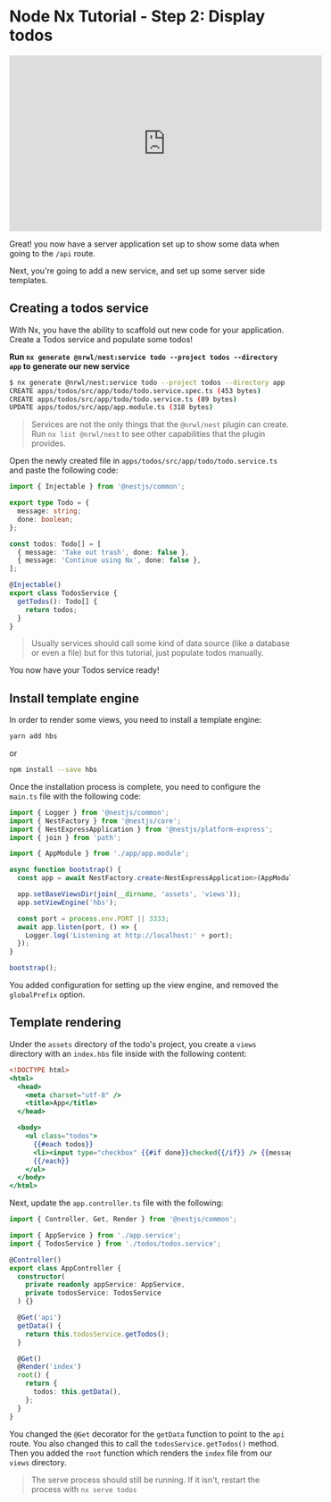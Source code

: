 # Node Nx Tutorial - Step 2: Display todos

<iframe width="560" height="315" src="https://www.youtube.com/embed/I4-sO2LeVbU" frameborder="0" allow="accelerometer; autoplay; encrypted-media; gyroscope; picture-in-picture" allowfullscreen></iframe>

Great! you now have a server application set up to show some data when going to the `/api` route.

Next, you're going to add a new service, and set up some server side templates.

## Creating a todos service

With Nx, you have the ability to scaffold out new code for your application. Create a Todos service and populate some todos!

**Run `nx generate @nrwl/nest:service todo --project todos --directory app` to generate our new service**

```bash
$ nx generate @nrwl/nest:service todo --project todos --directory app
CREATE apps/todos/src/app/todo/todo.service.spec.ts (453 bytes)
CREATE apps/todos/src/app/todo/todo.service.ts (89 bytes)
UPDATE apps/todos/src/app/app.module.ts (318 bytes)
```

> Services are not the only things that the `@nrwl/nest` plugin can create. Run `nx list @nrwl/nest` to see other capabilities that the plugin provides.

Open the newly created file in `apps/todos/src/app/todo/todo.service.ts` and paste the following code:

```typescript
import { Injectable } from '@nestjs/common';

export type Todo = {
  message: string;
  done: boolean;
};

const todos: Todo[] = [
  { message: 'Take out trash', done: false },
  { message: 'Continue using Nx', done: false },
];

@Injectable()
export class TodosService {
  getTodos(): Todo[] {
    return todos;
  }
}
```

> Usually services should call some kind of data source (like a database or even a file) but for this tutorial, just populate todos manually.

You now have your Todos service ready!

## Install template engine

In order to render some views, you need to install a template engine:

```bash
yarn add hbs
```

or

```bash
npm install --save hbs
```

Once the installation process is complete, you need to configure the `main.ts` file with the following code:

```typescript
import { Logger } from '@nestjs/common';
import { NestFactory } from '@nestjs/core';
import { NestExpressApplication } from '@nestjs/platform-express';
import { join } from 'path';

import { AppModule } from './app/app.module';

async function bootstrap() {
  const app = await NestFactory.create<NestExpressApplication>(AppModule);

  app.setBaseViewsDir(join(__dirname, 'assets', 'views'));
  app.setViewEngine('hbs');

  const port = process.env.PORT || 3333;
  await app.listen(port, () => {
    Logger.log('Listening at http://localhost:' + port);
  });
}

bootstrap();
```

You added configuration for setting up the view engine, and removed the `globalPrefix` option.

## Template rendering

Under the `assets` directory of the todo's project, you create a `views` directory with an `index.hbs` file inside with the following content:

```handlebars
<!DOCTYPE html>
<html>
  <head>
    <meta charset="utf-8" />
    <title>App</title>
  </head>

  <body>
    <ul class="todos">
      {{#each todos}}
      <li><input type="checkbox" {{#if done}}checked{{/if}} /> {{message}}</li>
      {{/each}}
    </ul>
  </body>
</html>
```

Next, update the `app.controller.ts` file with the following:

```typescript
import { Controller, Get, Render } from '@nestjs/common';

import { AppService } from './app.service';
import { TodosService } from './todos/todos.service';

@Controller()
export class AppController {
  constructor(
    private readonly appService: AppService,
    private todosService: TodosService
  ) {}

  @Get('api')
  getData() {
    return this.todosService.getTodos();
  }

  @Get()
  @Render('index')
  root() {
    return {
      todos: this.getData(),
    };
  }
}
```

You changed the `@Get` decorator for the `getData` function to point to the `api` route. You also changed this to call the `todosService.getTodos()` method. \
Then you added the `root` function which renders the `index` file from our `views` directory.

> The serve process should still be running. If it isn't, restart the process with `nx serve todos`
